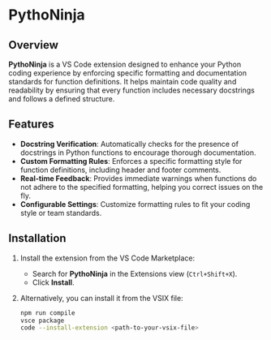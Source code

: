 # PythoNinja

## Overview

**PythoNinja** is a VS Code extension designed to enhance your Python coding experience by enforcing specific formatting and documentation standards for function definitions. It helps maintain code quality and readability by ensuring that every function includes necessary docstrings and follows a defined structure.

## Features

- **Docstring Verification**: Automatically checks for the presence of docstrings in Python functions to encourage thorough documentation.
- **Custom Formatting Rules**: Enforces a specific formatting style for function definitions, including header and footer comments.
- **Real-time Feedback**: Provides immediate warnings when functions do not adhere to the specified formatting, helping you correct issues on the fly.
- **Configurable Settings**: Customize formatting rules to fit your coding style or team standards.

## Installation

1. Install the extension from the VS Code Marketplace:
   - Search for **PythoNinja** in the Extensions view (`Ctrl+Shift+X`).
   - Click **Install**.

2. Alternatively, you can install it from the VSIX file:
   ```bash
   npm run compile
   vsce package
   code --install-extension <path-to-your-vsix-file>
